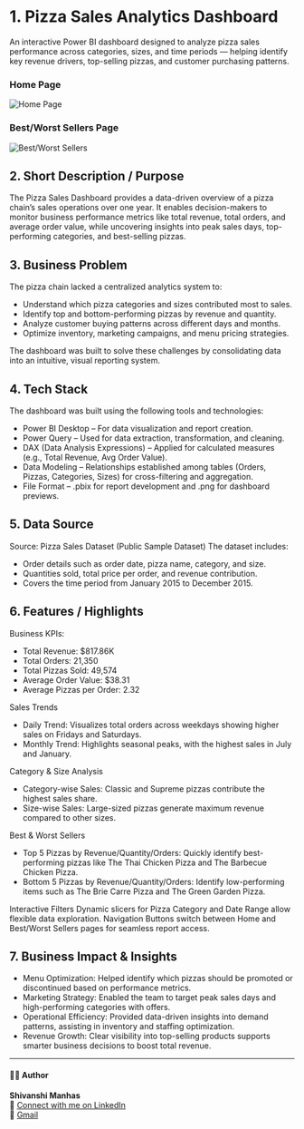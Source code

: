 # 1. Pizza Sales Analytics Dashboard 
An interactive Power BI dashboard designed to analyze pizza sales performance across categories, sizes, and time periods — helping identify key revenue drivers, top-selling pizzas, and customer purchasing patterns.
### Home Page
![Home Page](https://github.com/ShivanshiManhas/Pizza-Sales-Dashboard/blob/main/Home%20page%20-%20Pizza%20Sales%20Dashboard.png)

### Best/Worst Sellers Page
![Best/Worst Sellers](https://github.com/ShivanshiManhas/Pizza-Sales-Dashboard/blob/main/Best%20and%20Worst%20Sellers%20-%20Pizza%20Sales%20Dashboard.png)

## 2. Short Description / Purpose
The Pizza Sales Dashboard provides a data-driven overview of a pizza chain’s sales operations over one year. It enables decision-makers to monitor business performance metrics like total revenue, total orders, and average order value, while uncovering insights into peak sales days, top-performing categories, and best-selling pizzas.

## 3. Business Problem
The pizza chain lacked a centralized analytics system to:
- Understand which pizza categories and sizes contributed most to sales.
- Identify top and bottom-performing pizzas by revenue and quantity.
- Analyze customer buying patterns across different days and months.
- Optimize inventory, marketing campaigns, and menu pricing strategies.

The dashboard was built to solve these challenges by consolidating data into an intuitive, visual reporting system.

## 4. Tech Stack
The dashboard was built using the following tools and technologies:
- Power BI Desktop – For data visualization and report creation.
- Power Query – Used for data extraction, transformation, and cleaning.
- DAX (Data Analysis Expressions) – Applied for calculated measures (e.g., Total Revenue, Avg Order Value).
- Data Modeling – Relationships established among tables (Orders, Pizzas, Categories, Sizes) for cross-filtering and aggregation.
- File Format – .pbix for report development and .png for dashboard previews.

## 5. Data Source
Source: Pizza Sales Dataset (Public Sample Dataset)
The dataset includes:
- Order details such as order date, pizza name, category, and size.
- Quantities sold, total price per order, and revenue contribution.
- Covers the time period from January 2015 to December 2015.

## 6. Features / Highlights
Business KPIs:
- Total Revenue: $817.86K
- Total Orders: 21,350
- Total Pizzas Sold: 49,574
- Average Order Value: $38.31
- Average Pizzas per Order: 2.32

Sales Trends
- Daily Trend: Visualizes total orders across weekdays showing higher sales on Fridays and Saturdays.
- Monthly Trend: Highlights seasonal peaks, with the highest sales in July and January.

Category & Size Analysis
- Category-wise Sales: Classic and Supreme pizzas contribute the highest sales share.
- Size-wise Sales: Large-sized pizzas generate maximum revenue compared to other sizes.

Best & Worst Sellers
- Top 5 Pizzas by Revenue/Quantity/Orders: Quickly identify best-performing pizzas like The Thai Chicken Pizza and The Barbecue Chicken Pizza.
- Bottom 5 Pizzas by Revenue/Quantity/Orders: Identify low-performing items such as The Brie Carre Pizza and The Green Garden Pizza.

Interactive Filters
Dynamic slicers for Pizza Category and Date Range allow flexible data exploration.
Navigation Buttons switch between Home and Best/Worst Sellers pages for seamless report access.

## 7. Business Impact & Insights
- Menu Optimization: Helped identify which pizzas should be promoted or discontinued based on performance metrics.
- Marketing Strategy: Enabled the team to target peak sales days and high-performing categories with offers.
- Operational Efficiency: Provided data-driven insights into demand patterns, assisting in inventory and staffing optimization.
- Revenue Growth: Clear visibility into top-selling products supports smarter business decisions to boost total revenue.
  
***
#### 👩‍💻 Author
**Shivanshi Manhas**  
🔗 [Connect with me on LinkedIn](https://in.linkedin.com/in/smanhas)  
📧 [Gmail](mailto:shivanshi.manhas46@gmail.com)  
